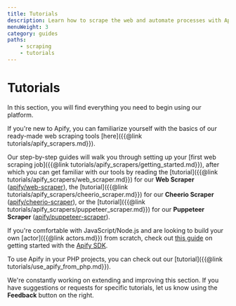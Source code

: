 ```yaml
---
title: Tutorials
description: Learn how to scrape the web and automate processes with Apify. From beginner guides for using actors to advanced topics like migrations and performance.
menuWeight: 3
category: guides
paths:
    - scraping
    - tutorials
---
```


# Tutorials

In this section, you will find everything you need to begin using our platform.

If you're new to Apify, you can familiarize yourself with the basics of our ready-made web scraping tools [here]({{@link tutorials/apify_scrapers.md}}).

Our step-by-step guides will walk you through setting up your [first web scraping job]({{@link tutorials/apify_scrapers/getting_started.md}}),
after which you can get familiar with our tools by reading
the [tutorial]({{@link tutorials/apify_scrapers/web_scraper.md}}) for our **Web Scraper** ([apify/web-scraper](https://apify.com/apify/web-scraper)),
the [tutorial]({{@link tutorials/apify_scrapers/cheerio_scraper.md}}) for our **Cheerio Scraper** ([apify/cheerio-scraper](https://apify.com/apify/cheerio-scraper)),
or the [tutorial]({{@link tutorials/apify_scrapers/puppeteer_scraper.md}}) for our **Puppeteer Scraper** ([apify/puppeteer-scraper](https://apify.com/apify/puppeteer-scraper)).

If you're comfortable with JavaScript/Node.js and are looking to build your own [actor]({{@link actors.md}}) from scratch, check out [this guide](https://sdk.apify.com/docs/guides/getting-started) on getting started with the [Apify SDK](https://sdk.apify.com).

To use Apify in your PHP projects, you can check out our [tutorial]({{@link tutorials/use_apify_from_php.md}}).

We're constantly working on extending and improving this section. If you have suggestions or requests for specific tutorials, let us know using the **Feedback** button on the right.
